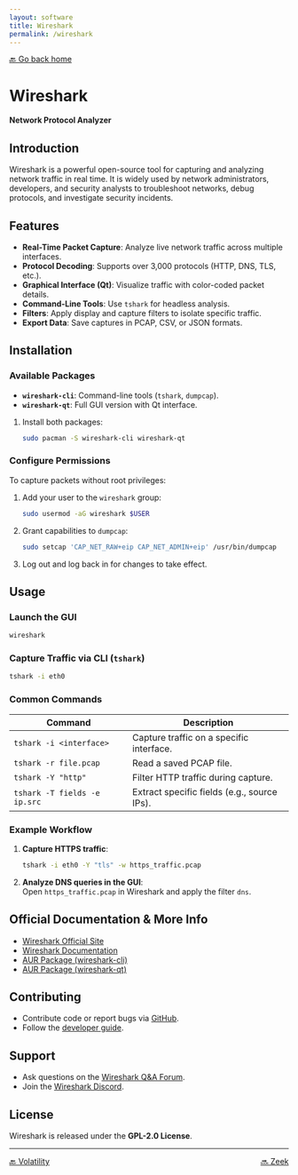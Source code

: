 ```yaml
---
layout: software
title: Wireshark
permalink: /wireshark
---
```


[🔙 Go back home](/OwlArchRepo/)

# Wireshark  
**Network Protocol Analyzer**

## Introduction  
Wireshark is a powerful open-source tool for capturing and analyzing network traffic in real time. It is widely used by network administrators, developers, and security analysts to troubleshoot networks, debug protocols, and investigate security incidents.

## Features  
- **Real-Time Packet Capture**: Analyze live network traffic across multiple interfaces.  
- **Protocol Decoding**: Supports over 3,000 protocols (HTTP, DNS, TLS, etc.).  
- **Graphical Interface (Qt)**: Visualize traffic with color-coded packet details.  
- **Command-Line Tools**: Use `tshark` for headless analysis.  
- **Filters**: Apply display and capture filters to isolate specific traffic.  
- **Export Data**: Save captures in PCAP, CSV, or JSON formats.  

## Installation  

### Available Packages  
- **`wireshark-cli`**: Command-line tools (`tshark`, `dumpcap`).  
- **`wireshark-qt`**: Full GUI version with Qt interface.  

1. Install both packages:  
   ```sh  
   sudo pacman -S wireshark-cli wireshark-qt  
   ```  

### Configure Permissions  
To capture packets without root privileges:  
1. Add your user to the `wireshark` group:  
   ```sh  
   sudo usermod -aG wireshark $USER  
   ```  
2. Grant capabilities to `dumpcap`:  
   ```sh  
   sudo setcap 'CAP_NET_RAW+eip CAP_NET_ADMIN+eip' /usr/bin/dumpcap  
   ```  
3. Log out and log back in for changes to take effect.  

## Usage  

### Launch the GUI  
```sh  
wireshark  
```  

### Capture Traffic via CLI (`tshark`)  
```sh  
tshark -i eth0  
```  

### Common Commands  
| Command                          | Description                                  |
|----------------------------------|----------------------------------------------|
| `tshark -i <interface>`          | Capture traffic on a specific interface.    |
| `tshark -r file.pcap`            | Read a saved PCAP file.                      |
| `tshark -Y "http"`               | Filter HTTP traffic during capture.         |
| `tshark -T fields -e ip.src`     | Extract specific fields (e.g., source IPs).  |

### Example Workflow  
1. **Capture HTTPS traffic**:  
   ```sh  
   tshark -i eth0 -Y "tls" -w https_traffic.pcap  
   ```  
2. **Analyze DNS queries in the GUI**:  
   Open `https_traffic.pcap` in Wireshark and apply the filter `dns`.  

## Official Documentation & More Info  
- [Wireshark Official Site](https://www.wireshark.org/)  
- [Wireshark Documentation](https://www.wireshark.org/docs/)  
- [AUR Package (wireshark-cli)](https://aur.archlinux.org/packages/wireshark-cli/)  
- [AUR Package (wireshark-qt)](https://aur.archlinux.org/packages/wireshark-qt/)  

## Contributing  
- Contribute code or report bugs via [GitHub](https://github.com/wireshark/wireshark).  
- Follow the [developer guide](https://www.wireshark.org/docs/wsdg_html_chunked/).  

## Support  
- Ask questions on the [Wireshark Q&A Forum](https://ask.wireshark.org/).  
- Join the [Wireshark Discord](https://discord.gg/wireshark).  

## License  
Wireshark is released under the **GPL-2.0 License**.  

---

<div style="display: flex; justify-content: space-between;">
  <a href="volatility">🔙 Volatility</a>
  <a href="zeek">🔜 Zeek</a>
</div>